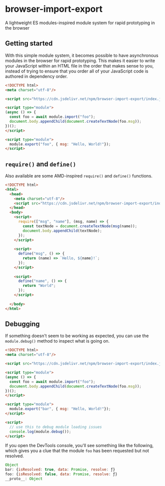 # browser-import-export
A lightweight ES modules-inspired module system for rapid prototyping in the browser


## Getting started

With this simple module system, it becomes possible to have asynchronous modules
in the browser for rapid prototyping. This makes it easier to write your
JavaScript within an HTML file in the order that makes sense to you, instead of
trying to ensure that you order all of your JavaScript code is authored in
dependency order.

```html
<!DOCTYPE html>
<meta charset="utf-8"/>

<script src="https://cdn.jsdelivr.net/npm/browser-import-export/index.js"></script>

<script type="module">
(async () => {
  const foo = await module.import("foo");
  document.body.appendChild(document.createTextNode(foo.msg));
})();
</script>

<script type="module">
  module.export("foo", { msg: "Hello, World!"});
</script>
```

## `require()` and `define()`

Also available are some AMD-inspired `require()` and `define()` functions.

``` html
<!DOCTYPE html>
<html>
  <head>
    <meta charset="utf-8"/>
    <script src="https://cdn.jsdelivr.net/npm/browser-import-export/index.js"></script>
  </head>
  <body>
    <script>
      require(["msg", "name"], (msg, name) => {
        const textNode = document.createTextNode(msg(name));
        document.body.appendChild(textNode);
      });
    </script>
    
    <script>
      define("msg", () => {
        return (name) => `Hello, ${name}!`;
      });
    </script>
    
    <script>
      define("name", () => {
        return "World";
      });
    </script>
    
  </body>
</html>
```


## Debugging

If something doesn't seem to be working as expected, you can use the
`module.debug()` method to inspect what is going on.

``` html
<!DOCTYPE html>
<meta charset="utf-8"/>

<script src="https://cdn.jsdelivr.net/npm/browser-import-export/index.js"></script>

<script type="module">
(async () => {
  const foo = await module.import("foo");
  document.body.appendChild(document.createTextNode(foo.msg));
})();
</script>

<script type="module">
  module.export("bar", { msg: "Hello, World!"});
</script>

<script>
  // use this to debug module loading issues
  console.log(module.debug());
</script>
```

If you open the DevTools console, you'll see something like the following, which
gives you a clue that the module `foo` has been requested but not resolved.

``` js
Object
bar: {isResolved: true, data: Promise, resolve: ƒ}
foo: {isResolved: false, data: Promise, resolve: ƒ}
__proto__: Object
```
